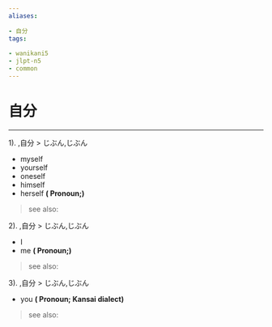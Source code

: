 ```yaml
---
aliases:
    
- 自分
tags:
    
- wanikani5
- jlpt-n5
- common
---
```


# 自分
---
1).
,自分 > じぶん,じぶん

- myself
- yourself
- oneself
- himself
- herself
**( Pronoun;)**
> see also: 
            
2).
,自分 > じぶん,じぶん

- I
- me
**( Pronoun;)**
> see also: 
            
3).
,自分 > じぶん,じぶん

- you
**( Pronoun; Kansai dialect)**
> see also: 
            